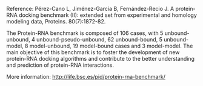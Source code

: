 Reference: Pérez-Cano L, Jiménez-García B, Fernández-Recio J. A protein-RNA docking benchmark (II): extended set from experimental and homology modeling data, Proteins. 80(7):1872-82.


The Protein-RNA benchmark is composed of 106 cases, with 5 unbound-unbound, 4 unbound-pseudo-unbound, 62 unbound-bound, 5 unbound-model, 8 model-unbound, 19 model-bound cases and 3 model-model. The main objective of this benchmark is to foster the development of new protein-RNA docking algorithms and contribute to the better understanding and prediction of protein-RNA interactions.

More information: http://life.bsc.es/pid/protein-rna-benchmark/
